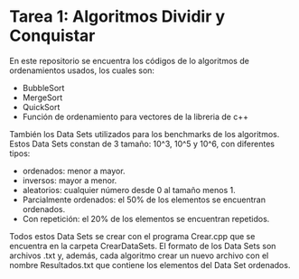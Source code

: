# Tarea 1: Algoritmos Dividir y Conquistar

En este repositorio se encuentra los códigos de lo algoritmos de ordenamientos usados, los cuales son:
- BubbleSort
- MergeSort
- QuickSort
- Función de ordenamiento para vectores de la libreria de c++

También los Data Sets utilizados para los benchmarks de los algoritmos. Estos Data Sets constan de 3 tamaño: 10^3, 10^5 y 10^6, con diferentes tipos: 
- ordenados: menor a mayor.
- inversos: mayor a menor.
- aleatorios: cualquier número desde 0 al tamaño menos 1.
- Parcialmente ordenados: el 50% de los elementos se encuentran ordenados.
- Con repetición: el 20% de los elementos se encuentran repetidos.

Todos estos Data Sets se crear con el programa Crear.cpp que se encuentra en la carpeta CrearDataSets.
El formato de los Data Sets son archivos .txt y, además, cada algoritmo crear un nuevo archivo con el nombre Resultados.txt que contiene los elementos del Data Set ordenados.
